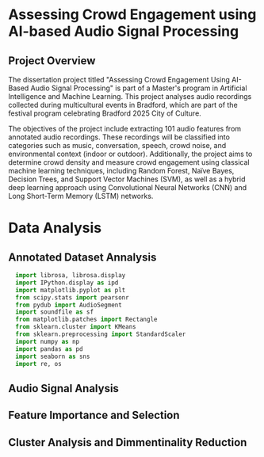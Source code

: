 #  Assessing Crowd Engagement using AI-based Audio Signal Processing
## Project Overview
The dissertation project titled "Assessing Crowd Engagement Using AI-Based Audio Signal Processing" is part of a Master's program in Artificial Intelligence and Machine Learning. This project analyses audio recordings collected during multicultural events in Bradford, which are part of the festival program celebrating Bradford 2025 City of Culture. 

The objectives of the project include extracting 101 audio features from annotated audio recordings. These recordings will be classified into categories such as music, conversation, speech, crowd noise, and environmental context (indoor or outdoor). Additionally, the project aims to determine crowd density and measure crowd engagement using classical machine learning techniques, including Random Forest, Naïve Bayes, Decision Trees, and Support Vector Machines (SVM), as well as a hybrid deep learning approach using Convolutional Neural Networks (CNN) and Long Short-Term Memory (LSTM) networks. 

# Data Analysis
## Annotated Dataset Annalysis
```python
  import librosa, librosa.display
  import IPython.display as ipd
  import matplotlib.pyplot as plt
  from scipy.stats import pearsonr
  from pydub import AudioSegment
  import soundfile as sf
  from matplotlib.patches import Rectangle
  from sklearn.cluster import KMeans
  from sklearn.preprocessing import StandardScaler
  import numpy as np
  import pandas as pd
  import seaborn as sns
  import re, os
```
## Audio Signal Analysis
## Feature Importance and Selection
## Cluster  Analysis and Dimmentinality Reduction
